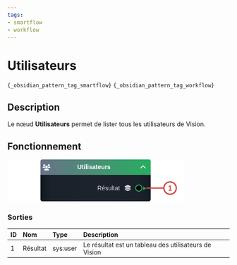 ```yaml
---
tags:
- smartflow
- workflow
---
```

   
# Utilisateurs   
   
`{_obsidian_pattern_tag_smartflow}` `{_obsidian_pattern_tag_workflow}`   
   
## Description   
   
Le nœud **Utilisateurs** permet de lister tous les utilisateurs de Vision.   
   
   
   
## Fonctionnement   
   
![](../_assets/images/nodes/SN-SERVICE-USERS__description.png)   
   
### Sorties   
   
| ID | Nom | Type | Description |   
|:-|:-|:-|:-|   
| 1 | Résultat | sys:user | Le résultat est un tableau des utilisateurs de Vision |